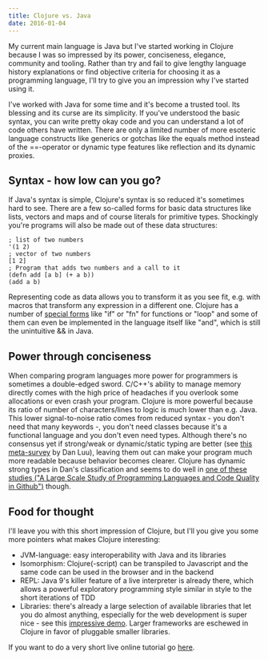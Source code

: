 ```yaml
---
title: Clojure vs. Java
date: 2016-01-04
---
```

My current main language is Java but I've started working in Clojure because I was so impressed by its power, conciseness, elegance, community and tooling. Rather than try and fail to give lengthy language history explanations or find objective criteria for choosing it as a programming language, I'll try to give you an impression why I've started using it.

I've worked with Java for some time and it's become  a trusted tool. Its blessing and its curse are its simplicity. If you've understood the basic syntax, you can write pretty okay code and you can understand a lot of code others have written. There are only a limited number of more esoteric language constructs like generics or gotchas like the equals method instead of the ==-operator or dynamic type features like reflection and its dynamic proxies.

## Syntax - how low can you go?

If Java's syntax is simple, Clojure's syntax is so reduced it's sometimes hard to see. There are a few so-called forms for basic data structures like lists, vectors and maps and of course literals for primitive types. Shockingly you're programs will also be made out of these data structures:

```
; list of two numbers
'(1 2)
; vector of two numbers
[1 2]
; Program that adds two numbers and a call to it
(defn add [a b] (+ a b))
(add a b)
```

Representing code as data allows you to transform it as you see fit, e.g. with macros that transform any expression in a different one. Clojure has a number of [special forms](http://clojure.org/special_forms) like "if" or "fn" for functions or "loop" and some of them can even be implemented in the language itself like "and", which is still the unintuitive && in Java.

## Power through conciseness

When comparing program languages more power for programmers is sometimes a double-edged sword. C/C++'s ability to manage memory directly comes with the high price of headaches if you overlook some allocations or even crash your program. Clojure is more powerful because its ratio of number of characters/lines to logic is much lower than e.g. Java. This lower signal-to-noise ratio comes from reduced syntax - you don't need that many keywords -, you don't need classes because it's a functional language and you don't even need types. Although there's no consensus yet if strong/weak or dynamic/static typing are better (see [this meta-survey](http://danluu.com/empirical-pl/) by Dan Luu), leaving them out can make your program much more readable because behavior becomes clearer. Clojure has dynamic strong types in Dan's classification and seems to do well in [one of these studies ("A Large Scale Study of Programming Languages and Code Quality in Github")](http://danluu.com/empirical-pl/) though.

## Food for thought

I'll leave you with this short impression of Clojure, but I'll you give you some more pointers what makes Clojure interesting:

* JVM-language: easy interoperability with Java and its libraries
* Isomorphism: Clojure(-script) can be transpiled to Javascript and the same code can be used in the browser and in the backend
* REPL: Java 9's killer feature of a live interpreter is already there, which allows a powerful exploratory programming style similar in style to the short iterations of TDD
* Libraries: there's already a large selection of available libraries that let you do almost anything, especially for the web development is super nice - see this [impressive demo](https://www.youtube.com/watch?v=KZjFVdU8VLI). Larger frameworks are eschewed in Clojure in favor of pluggable smaller libraries.

If you want to do a very short live online tutorial go [here](http://www.tryclj.com/).
